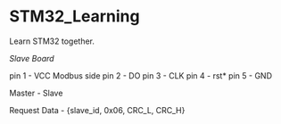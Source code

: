 # STM32_Learning
 Learn STM32 together. 
 

*Slave Board*

pin 1 - VCC     Modbus side
pin 2 - DO
pin 3 - CLK
pin 4 - rst*
pin 5 - GND


Master - Slave

Request Data - {slave_id, 0x06, CRC_L, CRC_H}
